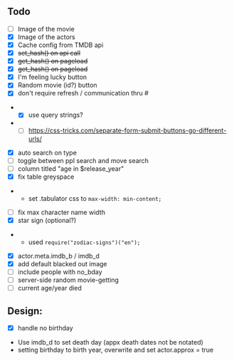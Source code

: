 ## Todo

- [ ] Image of the movie
- [x] Image of the actors
- [x] Cache config from TMDB api
- [x] ~~set_hash() on api call~~
- [x] ~~get_hash() on pageload~~
- [x] ~~get_hash() on pageload~~
- [x] I'm feeling lucky button
- [x] Random movie (id?) button
- [x] don't require refresh / communication thru #
- - [x] use query strings?
- - [ ] https://css-tricks.com/separate-form-submit-buttons-go-different-urls/
- [x] auto search on type
- [ ] toggle between ppl search and move search
- [ ] column titled "age in \$release_year"
- [x] fix table greyspace
- - set .tabulator css to `max-width: min-content;`
- [ ] fix max character name width
- [x] star sign (optional?)
- - used `require("zodiac-signs")("en");`
- [x] actor.meta.imdb_b / imdb_d
- [x] add default blacked out image
- [ ] include people with no_bday
- [ ] server-side random movie-getting
- [ ] current age/year died

## Design:

- [x] handle no birthday
- Use imdb_d to set death day (appx death dates not be notated)
- setting birthday to birth year, overwrite and set actor.approx = true
